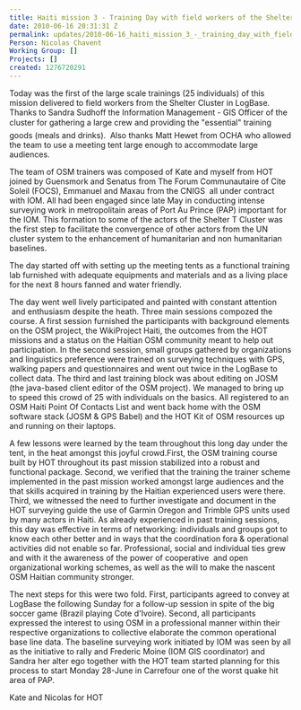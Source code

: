 ```yaml
---
title: Haiti mission 3 - Training Day with field workers of the Shelter Cluster organizations
date: 2010-06-16 20:31:31 Z
permalink: updates/2010-06-16_haiti_mission_3_-_training_day_with_field_workers_of_the_shelter_cluster_organiz
Person: Nicolas Chavent
Working Group: []
Projects: []
created: 1276720291
---
```


<p>Today was the first of the large scale trainings (25 individuals) of this mission delivered to field workers from the Shelter Cluster in LogBase. Thanks to Sandra Sudhoff the Information Management - GIS Officer of the cluster for gathering a large crew and providing the "essential" training goods (meals and drinks). &nbsp;Also thanks Matt Hewet from OCHA who allowed the team to use a meeting tent large enough to accommodate large audiences.</p><p>The team of OSM trainers was composed of Kate and myself from HOT joined by Guensmork and Senatus from The Forum Communautaire of Cite Soleil (FOCS), Emmanuel and Maxau from the CNIGS &nbsp;all under contract with IOM. All had been engaged since late May in conducting intense surveying work in metropolitain areas of Port Au Prince (PAP) important for the IOM. This formation to some of the actors of the Shelter T Cluster was the first step to facilitate the convergence of other actors from the UN cluster system to the enhancement of humanitarian and non humanitarian baselines.</p><p>The day started off with setting up the meeting tents as a functional training lab furnished with adequate equipments and materials and as a living place for the next 8 hours fanned and water friendly.</p><p>The day went well lively participated and painted with constant attention &nbsp;and enthusiasm despite the heath. Three main sessions compozed the course. A first session furnished the participants with background elements on the OSM project, the WikiProject Haiti, the outcomes from the HOT missions and a status on the Haitian OSM community meant to help out participation. In the second session, small groups gathered by organizations and linguistics preference were trained on surveying techniques with GPS, walking papers and questionnaires and went out twice in the LogBase to collect data. The third and last training block was about editing on JOSM (the java-based client editor of the OSM project). We managed to bring up to speed this crowd of 25 with individuals on the basics. All registered to an OSM Haiti Point Of Contacts List and went back home with the OSM software stack (JOSM &amp; GPS Babel) and the HOT Kit of OSM resources up and running on their laptops.</p><p>A few lessons were learned by the team throughout this long day under the tent, in the heat amongst this joyful crowd.First, the OSM training course built by HOT throughout its past mission stabilized into a robust and functional package. Second, we verified that the training the trainer scheme implemented in the past mission worked amongst large audiences and the that skills acquired in training by the Haitian experienced users were there. Third, we witnessed the need to further investigate and document in the HOT surveying guide the use of Garmin Oregon and Trimble GPS units used by many actors in Haiti. As already experienced in past training sessions, this day was effective in terms of networking: individuals and groups got to know each other better and in ways that the coordination fora &amp; operational activities did not enable so far. Professional, social and individual ties grew and with it the awareness of the power of cooperative &nbsp;and open organizational working schemes, as well as the will to make the nascent OSM Haitian community stronger.</p><p>The next steps for this were two fold. First, participants agreed to convey at LogBase the following Sunday for a follow-up session in spite of the big soccer game (Brazil playing Cote d'Ivoire). Second, all participants expressed the interest to using OSM in a professional manner within their respective organizations to collective elaborate the common operational base line data. The baseline surveying work initiated by IOM was seen by all as the initiative to rally and Frederic Moine (IOM GIS coordinator) and Sandra her alter ego together with the HOT team started planning for this process to start Monday 28-June in Carrefour one of the worst quake hit area of PAP.</p><p>Kate and Nicolas for HOT</p>
